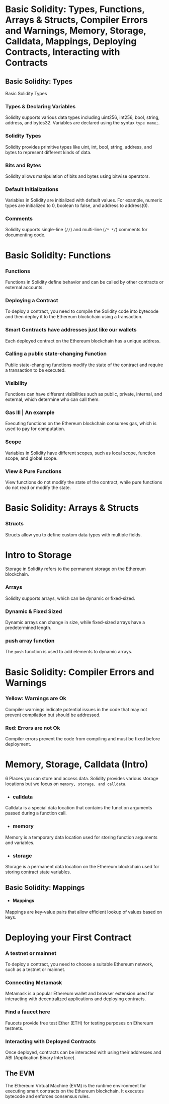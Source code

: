 # Basic Solidity: Types, Functions, Arrays & Structs, Compiler Errors and Warnings, Memory, Storage, Calldata, Mappings, Deploying Contracts, Interacting with Contracts

## Basic Solidity: Types
Basic Solidity Types

### Types & Declaring Variables
Solidity supports various data types including uint256, int256, bool, string, address, and bytes32. Variables are declared using the syntax `type name;`.

### Solidity Types
Solidity provides primitive types like uint, int, bool, string, address, and bytes to represent different kinds of data.

### Bits and Bytes
Solidity allows manipulation of bits and bytes using bitwise operators.

### Default Initializations
Variables in Solidity are initialized with default values. For example, numeric types are initialized to 0, boolean to false, and address to address(0).

### Comments
Solidity supports single-line (`//`) and multi-line (`/* */`) comments for documenting code.

# Basic Solidity: Functions
### Functions
Functions in Solidity define behavior and can be called by other contracts or external accounts.

### Deploying a Contract
To deploy a contract, you need to compile the Solidity code into bytecode and then deploy it to the Ethereum blockchain using a transaction.

### Smart Contracts have addresses just like our wallets
Each deployed contract on the Ethereum blockchain has a unique address.

### Calling a public state-changing Function
Public state-changing functions modify the state of the contract and require a transaction to be executed.

### Visibility
Functions can have different visibilities such as public, private, internal, and external, which determine who can call them.

### Gas III | An example
Executing functions on the Ethereum blockchain consumes gas, which is used to pay for computation.

### Scope
Variables in Solidity have different scopes, such as local scope, function scope, and global scope.

### View & Pure Functions
View functions do not modify the state of the contract, while pure functions do not read or modify the state.

# Basic Solidity: Arrays & Structs

### Structs
Structs allow you to define custom data types with multiple fields.

# Intro to Storage
Storage in Solidity refers to the permanent storage on the Ethereum blockchain.

### Arrays
Solidity supports arrays, which can be dynamic or fixed-sized.

### Dynamic & Fixed Sized
Dynamic arrays can change in size, while fixed-sized arrays have a predetermined length.

### push array function
The `push` function is used to add elements to dynamic arrays.

# Basic Solidity: Compiler Errors and Warnings

### Yellow: Warnings are Ok
Compiler warnings indicate potential issues in the code that may not prevent compilation but should be addressed.

### Red: Errors are not Ok
Compiler errors prevent the code from compiling and must be fixed before deployment.

# Memory, Storage, Calldata (Intro)
6 Places you can store and access data. Solidity provides various storage locations but we focus on  `memory, storage, and calldata`.

- ### calldata
Calldata is a special data location that contains the function arguments passed during a function call.

- ### memory
Memory is a temporary data location used for storing function arguments and variables.

- ### storage
Storage is a permanent data location on the Ethereum blockchain used for storing contract state variables.

## Basic Solidity: Mappings
- #### Mappings
Mappings are key-value pairs that allow efficient lookup of values based on keys.

# Deploying your First Contract
### A testnet or mainnet
To deploy a contract, you need to choose a suitable Ethereum network, such as a testnet or mainnet.

### Connecting Metamask
Metamask is a popular Ethereum wallet and browser extension used for interacting with decentralized applications and deploying contracts.

### Find a faucet here
Faucets provide free test Ether (ETH) for testing purposes on Ethereum testnets.

### Interacting with Deployed Contracts
Once deployed, contracts can be interacted with using their addresses and ABI (Application Binary Interface).

## The EVM 
The Ethereum Virtual Machine (EVM) is the runtime environment for executing smart contracts on the Ethereum blockchain. It executes bytecode and enforces consensus rules.
